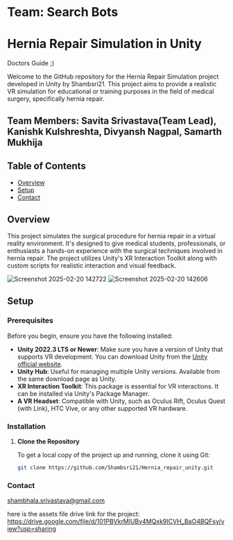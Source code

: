 # Team: Search Bots
# Hernia Repair Simulation in Unity
Doctors Guide ;)

Welcome to the GitHub repository for the Hernia Repair Simulation project developed in Unity by Shambsri21. This project aims to provide a realistic VR simulation for educational or training purposes in the field of medical surgery, specifically hernia repair.
## Team Members: Savita Srivastava(Team Lead), Kanishk Kulshreshta, Divyansh Nagpal, Samarth Mukhija

## Table of Contents

- [Overview](#overview)
- [Setup](#setup)
- [Contact](#contact)

## Overview

This project simulates the surgical procedure for hernia repair in a virtual reality environment. It's designed to give medical students, professionals, or enthusiasts a hands-on experience with the surgical techniques involved in hernia repair. The project utilizes Unity's XR Interaction Toolkit along with custom scripts for realistic interaction and visual feedback.

![Screenshot 2025-02-20 142722](https://github.com/user-attachments/assets/6861e62b-9f8d-4270-8fc4-8bae2e4c1d20)
![Screenshot 2025-02-20 142606](https://github.com/user-attachments/assets/8b01125f-c610-49d2-9128-3bbde4d4f07d)

## Setup

### Prerequisites

Before you begin, ensure you have the following installed:

- **Unity 2022.3 LTS or Newer**: Make sure you have a version of Unity that supports VR development. You can download Unity from the [Unity official website](https://unity.com/download).
- **Unity Hub**: Useful for managing multiple Unity versions. Available from the same download page as Unity.
- **XR Interaction Toolkit**: This package is essential for VR interactions. It can be installed via Unity's Package Manager.
- **A VR Headset**: Compatible with Unity, such as Oculus Rift, Oculus Quest (with Link), HTC Vive, or any other supported VR hardware.

### Installation

1. **Clone the Repository**

   To get a local copy of the project up and running, clone it using Git:

   ```bash
   git clone https://github.com/Shambsri21/Hernia_repair_unity.git

### Contact
shambhala.srivastava@gmail.com

here is the assets file drive link for the project: https://drive.google.com/file/d/101PBVkrMlUBv4MQxk9ICVH_BaO4BQFsy/view?usp=sharing

